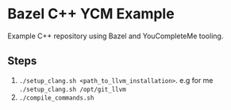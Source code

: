 # Bazel C++ YCM Example

Example C++ repository using Bazel and YouCompleteMe tooling.

## Steps
1. `./setup_clang.sh <path_to_llvm_installation>`. e.g for me `./setup_clang.sh /opt/git_llvm`
2. `./compile_commands.sh`
